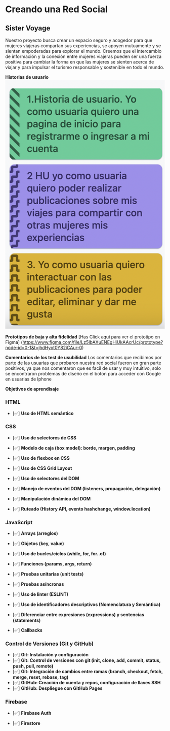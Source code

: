 # Creando una Red Social

## Sister Voyage

Nuestro proyecto busca crear un espacio seguro y acogedor para que mujeres viajeras compartan sus experiencias, se apoyen mutuamente y se sientan empoderadas para explorar el mundo. Creemos que el intercambio de información y la conexión entre mujeres viajeras pueden ser una fuerza positiva para cambiar la forma en que las mujeres se sienten acerca de viajar y para impulsar el turismo responsable y sostenible en todo el mundo.

**Historias de usuario**
![Historias de Usuario](src/img/HU.png)

**Prototipos de baja y alta fidelidad**
[Has Click aqui para ver el prototipo en Figma] (https://www.figma.com/file/Lz5IbAXuENEgHiUkAAcrUc/prototype?node-id=0-1&t=jhdHyot0Y82iCAur-0)

**Comentarios de los test de usubilidad**
Los comentarios que recibimos por parte de las usuarias que probaron nuestra red social fueron en gran parte positivos, ya que nos comentaron que es facil de usar y muy intuitivo,  solo se encontraron problemas de diseño en el boton para acceder con Google en usuarias de Iphone

**Objetivos de aprendisaje**

### HTML
- [✅] **Uso de HTML semántico**
 
### CSS
- [✅] **Uso de selectores de CSS**

- [✅] **Modelo de caja (box model): borde, margen, padding**

- [✅] **Uso de flexbox en CSS**
 
- [✅] **Uso de CSS Grid Layout**

- [✅] **Uso de selectores del DOM**
 
- [✅] **Manejo de eventos del DOM (listeners, propagación, delegación)**
 
- [✅] **Manipulación dinámica del DOM**

- [✅] **Ruteado (History API, evento hashchange, window.location)**
 
### JavaScript
- [✅] **Arrays (arreglos)**

- [✅] **Objetos (key, value)**
 
- [✅] **Uso de bucles/ciclos (while, for, for..of)**
  
- [✅] **Funciones (params, args, return)**
  
- [✅] **Pruebas unitarias (unit tests)**
 
- [✅] **Pruebas asíncronas**
 
- [✅] **Uso de linter (ESLINT)**
- [✅] **Uso de identificadores descriptivos (Nomenclatura y Semántica)**
- [✅] **Diferenciar entre expresiones (expressions) y sentencias (statements)**
- [✅] **Callbacks**
  
### Control de Versiones (Git y GitHub)
- [✅] **Git: Instalación y configuración**
- [✅] **Git: Control de versiones con git (init, clone, add, commit, status, push, pull, remote)**
- [✅] **Git: Integración de cambios entre ramas (branch, checkout, fetch, merge, reset, rebase, tag)**
- [✅] **GitHub: Creación de cuenta y repos, configuración de llaves SSH**
- [✅] **GitHub: Despliegue con GitHub Pages**
 
### Firebase
- [✅] **Firebase Auth**

- [✅] **Firestore**


